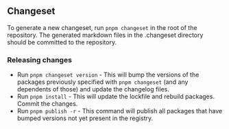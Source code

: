 ## Changeset 

To generate a new changeset, run `pnpm changeset` in the root of the repository. The generated markdown files in the .changeset directory should be committed to the repository.

### Releasing changes

- Run `pnpm changeset version` - This will bump the versions of the packages previously specified with `pnpm changeset` (and any dependents of those) and update the changelog files.
- Run `pnpm install` - This will update the lockfile and rebuild packages.
Commit the changes.
- Run `pnpm publish -r` - This command will publish all packages that have bumped versions not yet present in the registry.
